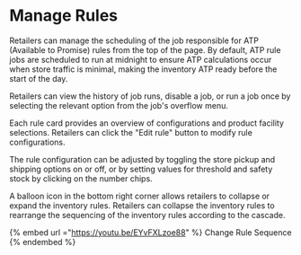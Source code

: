 # Manage Rules

Retailers can manage the scheduling of the job responsible for ATP (Available to Promise) rules from the top of the page. By default, ATP rule jobs are scheduled to run at midnight to ensure ATP calculations occur when store traffic is minimal, making the inventory ATP ready before the start of the day.

Retailers can view the history of job runs, disable a job, or run a job once by selecting the relevant option from the job's overflow menu.

Each rule card provides an overview of configurations and product facility selections. Retailers can click the "Edit rule" button to modify rule configurations.

The rule configuration can be adjusted by toggling the store pickup and shipping options on or off, or by setting values for threshold and safety stock by clicking on the number chips.

A balloon icon in the bottom right corner allows retailers to collapse or expand the inventory rules. Retailers can collapse the inventory rules to rearrange the sequencing of the inventory rules according to the cascade.

{% embed url ="https://youtu.be/EYvFXLzoe88" %} Change Rule Sequence {% endembed %}




